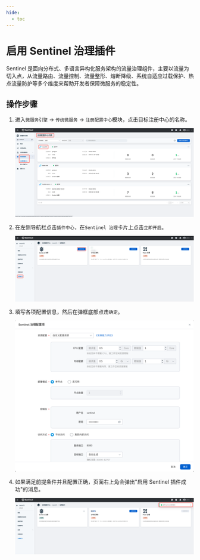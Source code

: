```yaml
---
hide:
  - toc
---
```


# 启用 Sentinel 治理插件

Sentinel 是面向分布式、多语言异构化服务架构的流量治理组件，主要以流量为切入点，从流量路由、流量控制、流量整形、熔断降级、系统自适应过载保护、热点流量防护等多个维度来帮助开发者保障微服务的稳定性。

<!--## 前提条件-->

## 操作步骤

1. 进入`微服务引擎` -> `传统微服务` -> `注册配置中心`模块，点击目标注册中心的名称。

   ![插件中心](../../../images/ns-1.png)

2. 在左侧导航栏点击`插件中心`，在`Sentinel 治理`卡片上点击`立即开启`。

    ![开启插件](../../../images/sentinel01.png)

3. 填写各项配置信息，然后在弹框底部点击`确定`。

    ![配置](../../../images/sentinel02.png)

4. 如果满足前提条件并且配置正确，页面右上角会弹出"启用 Sentinel 插件成功"的消息。

    ![配置](../../../images/sentinel03.png)
